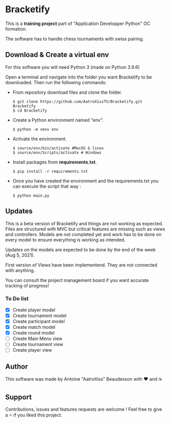 # Bracketify

This is a **training project** part of "Application Developper Python" OC formation. 

The software has to handle chess tournaments with swiss pairing.

## Download & Create a virtual env

For this software you will need Python 3 (made on Python 3.9.6)

Open a terminal and navigate into the folder you want Bracketify to be downloaded. 
Then run the following commands: 

* From repository download files and clone the folder.
    ```
    $ git clone https://github.com/AatroXissTV/Bracketify.git Bracketify
    $ cd Bracketify
    ```
* Create a Python environment named "env".
    ```
    $ python -m venv env
    ```
* Activate the environment.
    ```
    $ source/env/bin/activate #MacOS & linux
    $ source/env/Scripts/activate # Windows
    ```
* Install packages from **requirements.txt**.
    ```
    $ pip install -r requirements.txt
    ```
* Once you have created the environment and the requirements.txt you can execute the script that way :
    ```
    $ python main.py
    ```

## Updates

This is a beta version of Bracketify and things are not working as expected.
Files are structured with MVC but critical features are missing such as views and controllers. 
Models are not completed yet and work has to be done on every model to ensure everything is working as intended. 

Updates on the models are expected to be done by the end of the week (Aug 5, 2021). 

First version of Views have been implementend. 
They are not connected with anything.

You can consult the project management board if you want accurate tracking of progress! 

### To Do list
- [x] Create player model
- [x] Create tournament model
- [x] Create participant model
- [x] Create match model
- [x] Create round model
- [ ] Create Main Menu view
- [ ] Create tournament view
- [ ] Create player view

## Author

This software was made by Antoine "AatroXiss" Beaudesson with :heart: and :coffee:

## Support

Contributions, issues and features requests are welcome ! 
Feel free to give a ⭐️ if you liked this project. 